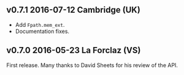 v0.7.1 2016-07-12 Cambridge (UK)
--------------------------------

- Add `Fpath.mem_ext`.
- Documentation fixes.


v0.7.0 2016-05-23 La Forclaz (VS)
---------------------------------

First release. Many thanks to David Sheets for his review of the API.
